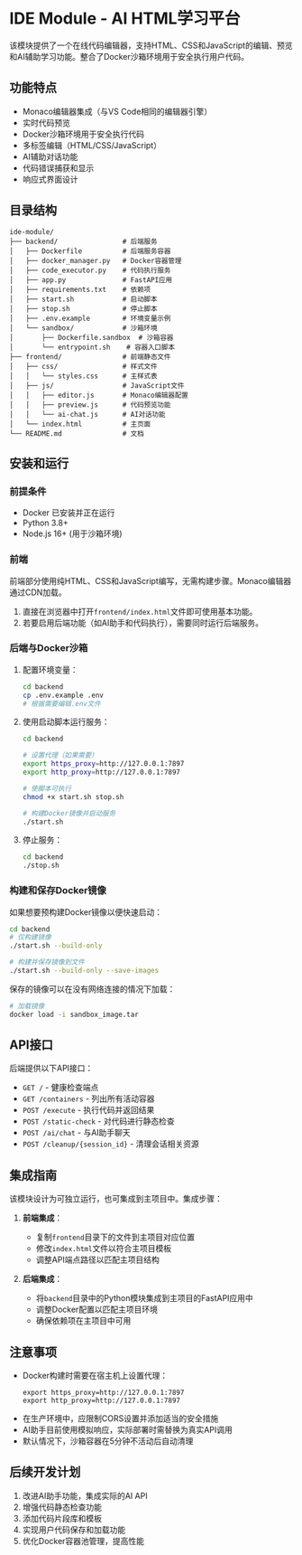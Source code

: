 # IDE Module - AI HTML学习平台

该模块提供了一个在线代码编辑器，支持HTML、CSS和JavaScript的编辑、预览和AI辅助学习功能。整合了Docker沙箱环境用于安全执行用户代码。

## 功能特点

- Monaco编辑器集成（与VS Code相同的编辑器引擎）
- 实时代码预览
- Docker沙箱环境用于安全执行代码
- 多标签编辑（HTML/CSS/JavaScript）
- AI辅助对话功能
- 代码错误捕获和显示
- 响应式界面设计

## 目录结构

```
ide-module/
├── backend/                # 后端服务
│   ├── Dockerfile          # 后端服务容器
│   ├── docker_manager.py   # Docker容器管理
│   ├── code_executor.py    # 代码执行服务
│   ├── app.py              # FastAPI应用
│   ├── requirements.txt    # 依赖项
│   ├── start.sh            # 启动脚本
│   ├── stop.sh             # 停止脚本
│   ├── .env.example        # 环境变量示例
│   └── sandbox/            # 沙箱环境
│       ├── Dockerfile.sandbox  # 沙箱容器
│       └── entrypoint.sh    # 容器入口脚本
├── frontend/               # 前端静态文件
│   ├── css/                # 样式文件
│   │   └── styles.css      # 主样式表
│   ├── js/                 # JavaScript文件
│   │   ├── editor.js       # Monaco编辑器配置
│   │   ├── preview.js      # 代码预览功能
│   │   └── ai-chat.js      # AI对话功能
│   └── index.html          # 主页面
└── README.md               # 文档
```

## 安装和运行

### 前提条件

- Docker 已安装并正在运行
- Python 3.8+ 
- Node.js 16+ (用于沙箱环境)

### 前端

前端部分使用纯HTML、CSS和JavaScript编写，无需构建步骤。Monaco编辑器通过CDN加载。

1. 直接在浏览器中打开`frontend/index.html`文件即可使用基本功能。
2. 若要启用后端功能（如AI助手和代码执行），需要同时运行后端服务。

### 后端与Docker沙箱

1. 配置环境变量：

   ```bash
   cd backend
   cp .env.example .env
   # 根据需要编辑.env文件
   ```

2. 使用启动脚本运行服务：

   ```bash
   cd backend
   
   # 设置代理（如果需要）
   export https_proxy=http://127.0.0.1:7897
   export http_proxy=http://127.0.0.1:7897
   
   # 使脚本可执行
   chmod +x start.sh stop.sh
   
   # 构建Docker镜像并启动服务
   ./start.sh
   ```

3. 停止服务：

   ```bash
   cd backend
   ./stop.sh
   ```

### 构建和保存Docker镜像

如果想要预构建Docker镜像以便快速启动：

```bash
cd backend
# 仅构建镜像
./start.sh --build-only

# 构建并保存镜像到文件
./start.sh --build-only --save-images
```

保存的镜像可以在没有网络连接的情况下加载：

```bash
# 加载镜像
docker load -i sandbox_image.tar
```

## API接口

后端提供以下API接口：

- `GET /` - 健康检查端点
- `GET /containers` - 列出所有活动容器
- `POST /execute` - 执行代码并返回结果
- `POST /static-check` - 对代码进行静态检查
- `POST /ai/chat` - 与AI助手聊天
- `POST /cleanup/{session_id}` - 清理会话相关资源

## 集成指南

该模块设计为可独立运行，也可集成到主项目中。集成步骤：

1. **前端集成**：
   - 复制`frontend`目录下的文件到主项目对应位置
   - 修改`index.html`文件以符合主项目模板
   - 调整API端点路径以匹配主项目结构

2. **后端集成**：
   - 将`backend`目录中的Python模块集成到主项目的FastAPI应用中
   - 调整Docker配置以匹配主项目环境
   - 确保依赖项在主项目中可用

## 注意事项

- Docker构建时需要在宿主机上设置代理：
  ```
  export https_proxy=http://127.0.0.1:7897
  export http_proxy=http://127.0.0.1:7897
  ```
- 在生产环境中，应限制CORS设置并添加适当的安全措施
- AI助手目前使用模拟响应，实际部署时需替换为真实API调用
- 默认情况下，沙箱容器在5分钟不活动后自动清理

## 后续开发计划

1. 改进AI助手功能，集成实际的AI API
2. 增强代码静态检查功能
3. 添加代码片段库和模板
4. 实现用户代码保存和加载功能
5. 优化Docker容器池管理，提高性能